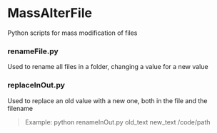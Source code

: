 # MassAlterFile
Python scripts for mass modification of files

### renameFile.py

Used to rename all files in a folder, changing a value for a new value

### replaceInOut.py

Used to replace an old value with a new one, both in the file and the filename

> Example:
> python renameInOut.py  old_text new_text /code/path
